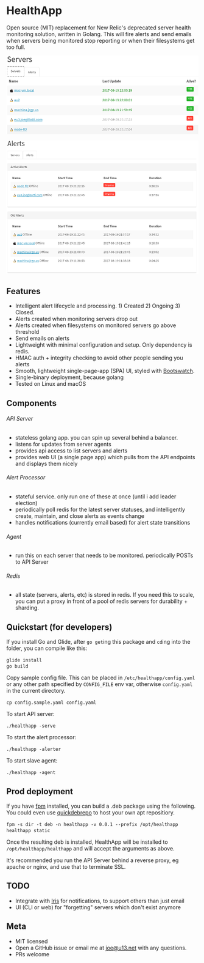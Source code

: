 # HealthApp

Open source (MIT) replacement for New Relic's deprecated server health monitoring solution, written in Golang. This will fire alerts and send emails when servers being monitored stop reporting or when their filesystems get too full.

![Servers List](screenshots/servers.png)

![Servers List](screenshots/alerts.png)

## Features

- Intelligent alert lifecycle and processing. 1) Created 2) Ongoing 3) Closed.
- Alerts created when monitoring servers drop out
- Alerts created when filesystems on monitored servers go above threshold
- Send emails on alerts
- Lightweight with minimal configuration and setup. Only dependency is redis.
- HMAC auth + integrity checking to avoid other people sending you alerts
- Smooth, lightweight single-page-app (SPA) UI, styled with [Bootswatch](https://bootswatch.com/).
- Single-binary deployment, because golang
- Tested on Linux and macOS

## Components

###### API Server

- stateless golang app. you can spin up several behind a balancer.
- listens for updates from server agents
- provides api access to list servers and alerts
- provides web UI (a single page app) which pulls from the API endpoints
  and displays them nicely

###### Alert Processor

- stateful service. only run one of these at once (until i add leader election)
- periodically poll redis for the latest server statuses, and intelligently
  create, maintain, and close alerts as events change
- handles notifications (currently email based) for alert state transitions

###### Agent

- run this on each server that needs to be monitored. periodically POSTs to API Server

###### Redis

- all state (servers, alerts, etc) is stored in redis. If you need this to scale, you can put a proxy in front of a pool of redis servers for durability + sharding.

## Quickstart (for developers)

If you install Go and Glide, after `go get`ing this package and `cd`ing into the folder, you can compile like this:

    glide install
    go build

Copy sample config file. This can be placed in `/etc/healthapp/config.yaml` or any other path specified by `CONFIG_FILE` env var, otherwise `config.yaml` in the current directory.

    cp config.sample.yaml config.yaml

To start API server:

    ./healthapp -serve

To start the alert processor:

    ./healthapp -alerter

To start slave agent:

    ./healthapp -agent

## Prod deployment

If you have [fpm](https://fpm.readthedocs.io/en/latest/index.html) installed, you can build a .deb package using the following. You could even use [quickdebrepo](https://github.com/jrgp/quickdebrepo) to host your own apt repositiory.

    fpm -s dir -t deb -n healthapp -v 0.0.1 --prefix /opt/healthapp healthapp static

Once the resulting deb is installed, HealthApp will be installed to `/opt/healthapp/healthapp` and will accept the arguments as above.

It's recommended you run the API Server behind a reverse proxy, eg apache or nginx, and use that to terminate SSL.

## TODO

- Integrate with [Iris](https://github.com/linkedin/iris/) for notifications, to support others than just email
- UI (CLI or web) for "forgetting" servers which don't exist anymore

## Meta

- MIT licensed
- Open a GitHub issue or email me at joe@u13.net with any questions.
- PRs welcome
